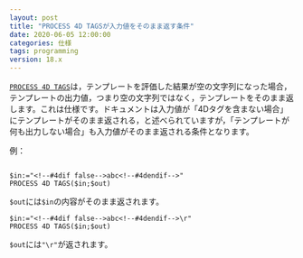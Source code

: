 ```yaml
---
layout: post
title: "PROCESS 4D TAGSが入力値をそのまま返す条件"
date: 2020-06-05 12:00:00
categories: 仕様
tags: programming
version: 18.x
---
```


[``PROCESS 4D TAGS``](https://doc.4d.com/4Dv18/4D/18/PROCESS-4D-TAGS.301-4504927.ja.html)は，テンプレートを評価した結果が空の文字列になった場合，テンプレートの出力値，つまり空の文字列ではなく，テンプレートをそのまま返します。これは仕様です。ドキュメントは入力値が「4Dタグを含まない場合」にテンプレートがそのまま返される，と述べられていますが，「テンプレートが何も出力しない場合」も入力値がそのまま返される条件となります。

例：

```4d

$in:="<!--#4dif false-->abc<!--#4dendif-->"
PROCESS 4D TAGS($in;$out)
```

``$out``には``$in``の内容がそのまま返されます。

```4d
$in:="<!--#4dif false-->abc<!--#4dendif-->\r"
PROCESS 4D TAGS($in;$out)
```

``$out``には``"\r"``が返されます。
